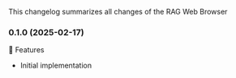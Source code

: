 This changelog summarizes all changes of the RAG Web Browser

### 0.1.0 (2025-02-17)

🚀 Features
- Initial implementation
